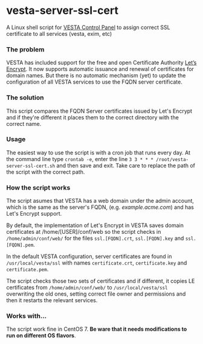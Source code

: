 # vesta-server-ssl-cert
A Linux shell script for [VESTA Control Panel](https://vestacp.com/) to assign correct SSL certificate to all services (vesta, exim, etc)

### The problem
VESTA has included support for the free and open Certificate Authority [Let’s Encrypt](https://letsencrypt.org/). It now supports automatic issuance and renewal of certificates for domain names. But there is no automatic mechanism (yet) to update the configuration of all VESTA services to use the FQDN server certificate.

### The solution
This script compares the FQDN Server certificates issued by Let's Encrypt and if they're different it places them to the correct directory with the correct name.

### Usage
The easiest way to use the script is with a cron job that runs every day. At the command line type `crontab -e`,  enter the line `3 3 * * * /root/vesta-server-ssl-cert.sh` and then save and exit. Take care to replace the path of the script with the correct path.

### How the script works
The script asumes that VESTA has a web domain under the admin account, which is the same as the server's FQDN, (e.g. *example.acme.com*) and has Let's Encrypt support.

By default, the implementation of Let's Encrypt in VESTA saves domain certificates at /home/[USER]/conf/web so the script checks in `/home/admin/conf/web/` for the files `ssl.[FQDN].crt`, `ssl.[FQDN].key` and `ssl.[FQDN].pem`.

In the default VESTA configuration, server certificates are found in `/usr/local/vesta/ssl` with names `certificate.crt`, `certificate.key` and `certificate.pem`.

The script checks those two sets of certificates and if different, it copies LE certificates from `/home/admin/conf/web/` to `/usr/local/vesta/ssl` overwriting the old ones, setting correct file owner and permissions and then it restarts the relevant services.

### Works with...
The script work fine in CentOS 7. **Be ware that it needs modifications to run on different OS flavors**.

